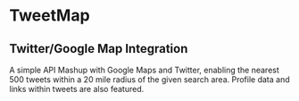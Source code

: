 TweetMap
================

Twitter/Google Map Integration
-----------------------------


A simple API Mashup with Google Maps and Twitter, enabling the nearest 500 tweets within a 20 mile radius of the given search area.  Profile data and links within tweets are also featured.


